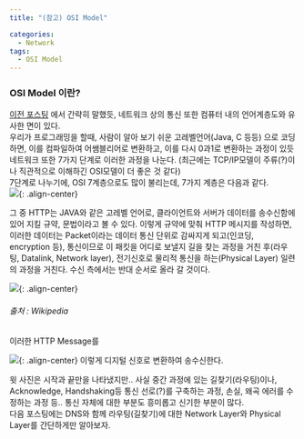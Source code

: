 ```yaml
---
title: "(참고) OSI Model"

categories:
  - Network
tags:
  - OSI Model
---
```

### OSI Model 이란?
[이전 포스팅](https://nabi-yi.github.io/network/network01HTTP/) 에서 간략히 말했듯, 네트워크 상의 통신 또한 컴퓨터 내의 언어계층도와 유사한 면이 있다.  
우리가 프로그래밍을 할때, 사람이 알아 보기 쉬운 고레벨언어(Java, C 등등) 으로 코딩하면, 이를 컴파일하여 어쌤블리어로 변환하고, 이를 다시 0과1로 변환하는 과정이 있듯 네트워크 또한 7가지 단계로 이러한 과정을 나눈다. (최근에는 TCP/IP모델이 주류(?)이나 직관적으로 이해하긴 OSI모델이 더 좋은 것 같다)  
7단계로 나누기에, OSI 7계층으로도 많이 불리는데, 7가지 계층은 다음과 같다.  
![](https://nabi-yi.github.io/assets/images/220607_OSI.jpg){: .align-center}


그 중 HTTP는 JAVA와 같은 고레벨 언어로, 클라이언트와 서버가 데이터를 송수신함에 있어 지킬 규약, 문법이라고 볼 수 있다. 
이렇게 규약에 맞춰 HTTP 메시지를 작성하면, 이러한 데이터는 Packet이라는 데이터 통신 단위로 감싸지게 되고(인코딩, encryption 등), 통신이므로 이 패킷을 어디로 보낼지 길을 찾는 과정을 거친 후(라우팅, Datalink, Network layer), 전기신호로 물리적 통신을 하는(Physical Layer) 일련의 과정을 거친다. 수신 측에서는 반대 순서로 올라 갈 것이다.


![](https://nabi-yi.github.io/assets/images/220607_httpMessage.jpg){: .align-center}
###### *출처 : Wikipedia*  
이러한 HTTP Message를

![](https://nabi-yi.github.io/assets/images/220607_physical.jpg){: .align-center}
이렇게 디지털 신호로 변환하여 송수신한다.

윗 사진은 시작과 끝만을 나타냈지만.. 사실 중간 과정에 있는 길찾기(라우팅)이나, Acknowledge, Handshaking등 통신 선로(?)를 구축하는 과정, 손실, 왜곡 에러를 수정하는 과정 등.. 통신 자체에 대한 부분도 흥미롭고 신기한 부분이 많다.  
다음 포스팅에는 DNS와 함께 라우팅(길찾기)에 대한 Network Layer와 Physical Layer를 간단하게만 알아보자.